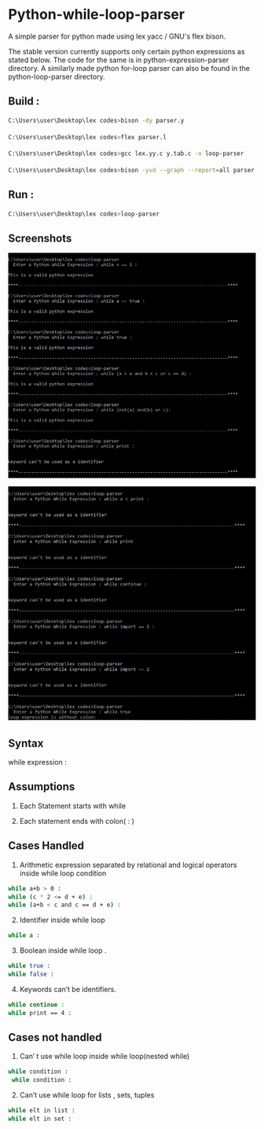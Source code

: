 # Python-while-loop-parser

A simple parser for python made using lex yacc / GNU's flex bison.

The stable version currently supports only certain python expressions as stated below. The code for the same is in python-expression-parser directory. A similarly made python for-loop parser can also be found in the python-loop-parser directory.

## Build :

```bash
C:\Users\user\Desktop\lex codes>bison -dy parser.y

C:\Users\user\Desktop\lex codes>flex parser.l

C:\Users\user\Desktop\lex codes>gcc lex.yy.c y.tab.c -o loop-parser

C:\Users\user\Desktop\lex codes>bison -yvd --graph --report=all parser.y
```



## Run : 

```bash
C:\Users\user\Desktop\lex codes>loop-parser
```

## Screenshots

![App Screenshot](https://github.com/KalashGarg/python-while-loop-parser/blob/main/Screenshots/handled.PNG)

![App Screenshot](https://github.com/KalashGarg/python-while-loop-parser/blob/main/Screenshots/handled1.PNG)

## Syntax

 while expression :

## Assumptions

 1. Each Statement starts with while
 
 2.	Each statement ends with colon( : ) 

## Cases Handled

 1.	Arithmetic expression separated by relational and logical operators inside while loop condition
 
```bash
while a+b > 0 :
while (c * 2 <= d + e) :
while (a+b < c and c == d + e) :
```


 2. Identifier inside while loop
 
```bash
while a :
```

 3.	Boolean inside while loop .
 
```bash
while true :
while false :
```

 4. Keywords can’t be identifiers.
 
 ```bash
while continue :
while print == 4 :
 ```
     
## Cases not handled

 1. Can’ t use while loop inside while loop(nested while)
 
 ```bash
while condition :
  while condition :
 ```

 2. Can’t use while loop for lists  , sets, tuples
 
 ```bash
 while elt in list :
 while elt in set :
 ```
     
     


 
